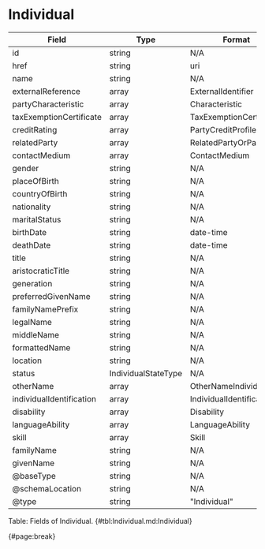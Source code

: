 <!--
    ATTENTION: This file was generated via gradle!
               Do NOT manually edit this file! Any such changes will be overwritten!
-->

# Individual

| Field | Type | Format | Required |
| ------- | ------- | ------- | --- |
| id | string | N/A | No |
| href | string | uri | No |
| name | string | N/A | No |
| externalReference | array | ExternalIdentifier | No |
| partyCharacteristic | array | Characteristic | No |
| taxExemptionCertificate | array | TaxExemptionCertificate | No |
| creditRating | array | PartyCreditProfile | No |
| relatedParty | array | RelatedPartyOrPartyRole | No |
| contactMedium | array | ContactMedium | No |
| gender | string | N/A | No |
| placeOfBirth | string | N/A | No |
| countryOfBirth | string | N/A | No |
| nationality | string | N/A | No |
| maritalStatus | string | N/A | No |
| birthDate | string | date-time | No |
| deathDate | string | date-time | No |
| title | string | N/A | No |
| aristocraticTitle | string | N/A | No |
| generation | string | N/A | No |
| preferredGivenName | string | N/A | No |
| familyNamePrefix | string | N/A | No |
| legalName | string | N/A | No |
| middleName | string | N/A | No |
| formattedName | string | N/A | No |
| location | string | N/A | No |
| status | IndividualStateType | N/A | No |
| otherName | array | OtherNameIndividual | No |
| individualIdentification | array | IndividualIdentification | No |
| disability | array | Disability | No |
| languageAbility | array | LanguageAbility | No |
| skill | array | Skill | No |
| familyName | string | N/A | No |
| givenName | string | N/A | No |
| @baseType | string | N/A | No |
| @schemaLocation | string | N/A | No |
| @type | string | "Individual" | Yes |

Table: Fields of Individual. {#tbl:Individual.md:Individual}

{#page:break}
